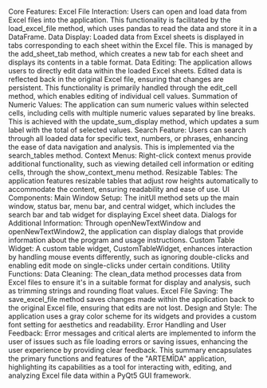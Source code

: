Core Features:
Excel File Interaction: Users can open and load data from Excel files into the application. This functionality is facilitated by the load_excel_file method, which uses pandas to read the data and store it in a DataFrame.
Data Display: Loaded data from Excel sheets is displayed in tabs corresponding to each sheet within the Excel file. This is managed by the add_sheet_tab method, which creates a new tab for each sheet and displays its contents in a table format.
Data Editing: The application allows users to directly edit data within the loaded Excel sheets. Edited data is reflected back in the original Excel file, ensuring that changes are persistent. This functionality is primarily handled through the edit_cell method, which enables editing of individual cell values.
Summation of Numeric Values: The application can sum numeric values within selected cells, including cells with multiple numeric values separated by line breaks. This is achieved with the update_sum_display method, which updates a sum label with the total of selected values.
Search Feature: Users can search through all loaded data for specific text, numbers, or phrases, enhancing the ease of data navigation and analysis. This is implemented via the search_tables method.
Context Menus: Right-click context menus provide additional functionality, such as viewing detailed cell information or editing cells, through the show_context_menu method.
Resizable Tables: The application features resizable tables that adjust row heights automatically to accommodate the content, ensuring readability and ease of use.
UI Components:
Main Window Setup: The initUI method sets up the main window, status bar, menu bar, and central widget, which includes the search bar and tab widget for displaying Excel sheet data.
Dialogs for Additional Information: Through openNewTextWindow and openNewTextWindow2, the application can display dialogs that provide information about the program and usage instructions.
Custom Table Widget: A custom table widget, CustomTableWidget, enhances interaction by handling mouse events differently, such as ignoring double-clicks and enabling edit mode on single-clicks under certain conditions.
Utility Functions:
Data Cleaning: The clean_data method processes data from Excel files to ensure it's in a suitable format for display and analysis, such as trimming strings and rounding float values.
Excel File Saving: The save_excel_file method saves changes made within the application back to the original Excel file, ensuring that edits are not lost.
Design and Style:
The application uses a gray color scheme for its widgets and provides a custom font setting for aesthetics and readability.
Error Handling and User Feedback:
Error messages and critical alerts are implemented to inform the user of issues such as file loading errors or saving issues, enhancing the user experience by providing clear feedback.
This summary encapsulates the primary functions and features of the "ARTEMĪDA" application, highlighting its capabilities as a tool for interacting with, editing, and analyzing Excel file data within a PyQt5 GUI framework.
